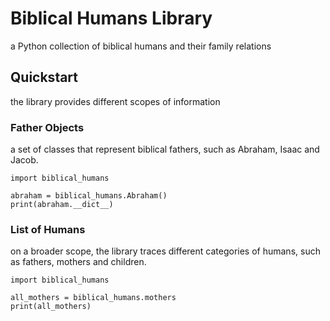 # Biblical Humans Library
a Python collection of biblical humans and their family relations

## Quickstart
the library provides different scopes of information

### Father Objects
a set of classes that represent biblical fathers, such as Abraham, Isaac and Jacob.

```
import biblical_humans

abraham = biblical_humans.Abraham()
print(abraham.__dict__)
```
### List of Humans
on a broader scope, the library traces different categories of humans, such as fathers, mothers and children.
```
import biblical_humans

all_mothers = biblical_humans.mothers
print(all_mothers)
```
